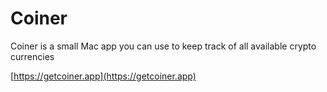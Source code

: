 # Coiner

Coiner is a small Mac app you can use to keep track of all available crypto currencies

[https://getcoiner.app](https://getcoiner.app)
